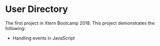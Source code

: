 # User Directory

The first project in Xtern Bootcamp 2018.
This project demonstrates the following:

* Handling events in JavaScript
